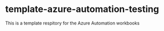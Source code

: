 # template-azure-automation-testing
This is a template respitory for the Azure Automation workbooks
